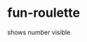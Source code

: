 # fun-roulette
shows number visible


<!DOCTYPE html>
<html>
<head>

  <script src="http://ajax.googleapis.com/ajax/libs/jquery/1.11.2/jquery.min.js"></script>
  <script>

  function autoRefresh()
  {
    window.location = window.location.href;
  }

  setInterval('autoRefresh()', 60000); // this will reload page after every 5 secounds; Method I
  </script>
  <script>
    $(document).ready(function () {

        var _str ="";
        var _strTime = 60;

        Time();
        Check();       

        setInterval(function(){ Time(); }, 1000);
        setInterval(function(){ Check(); }, 60000);
               
        function Time()
        {         
           var _strT = "Time Countdown: " + _strTime;
           $("#hdivDisplayTime").html(_strT );
   
           _strTime--;
           if (_strTime < 0)
           {
               _strTime = 60;
           } 
            //alert(_strTime);                       
        }       

        function Check()
        {           
           _str +="<br>";
            var _intI = 0;
            while (_intI < 10) {
                _str += Math.floor((Math.random() * v) + 37;
                $("#hdivDisplayNumbers").html(_str);
                _intI++;
            }
                       
        }
    });
  </script>
  <title></title>
</head>
<body>
  <div id="hdivDisplayTime"></div>
  <div id="hdivDisplayNumbers"></div>
</body>
</html>

